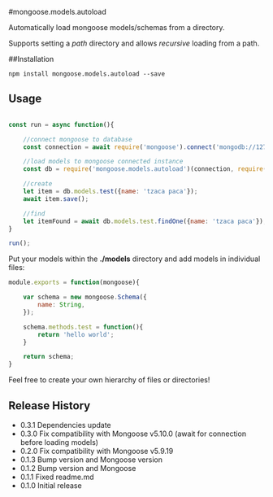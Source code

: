 #mongoose.models.autoload

Automatically load mongoose models/schemas from a directory.

Supports setting a *path* directory and allows *recursive* loading from a path.

##Installation

```
npm install mongoose.models.autoload --save
```

## Usage

```javascript

const run = async function(){

	//connect mongoose to database
	const connection = await require('mongoose').connect('mongodb://127.0.0.1/db', { useNewUrlParser: true });

	//load models to mongoose connected instance
	const db = require('mongoose.models.autoload')(connection, require('path').join(__dirname, 'models'), true);

	//create
	let item = db.models.test({name: 'tzaca paca'});
	await item.save();

	//find
	let itemFound = await db.models.test.findOne({name: 'tzaca paca'});
}

run();
```

Put your models within the **./models** directory and add models in individual files:

```javascript
module.exports = function(mongoose){

	var schema = new mongoose.Schema({
		name: String,
	});

	schema.methods.test = function(){
		return 'hello world';
	}

	return schema;
}

```

Feel free to create your own hierarchy of files or directories!


## Release History

* 0.3.1 Dependencies update
* 0.3.0 Fix compatibility with Mongoose v5.10.0 (await for connection before loading models)
* 0.2.0 Fix compatibility with Mongoose v5.9.19 
* 0.1.3 Bump version and Mongoose version
* 0.1.2 Bump version and Mongoose
* 0.1.1 Fixed readme.md
* 0.1.0 Initial release
